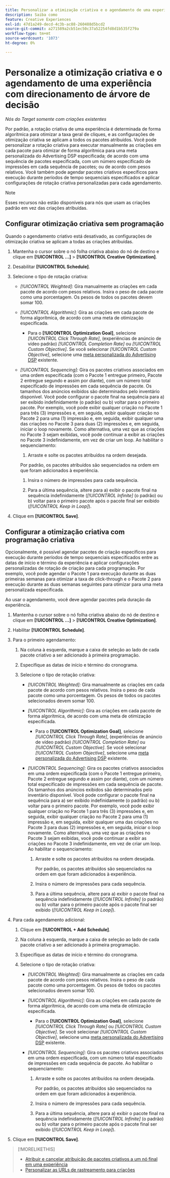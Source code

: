 ```yaml
---
title: Personalizar a otimização criativa e o agendamento de uma experiência
description: Saiba como
feature: Creative Experiences
exl-id: 47d1a249-decd-4c3b-ac88-260488d5bcd2
source-git-commit: a271589a2cb51ec50c37a52254fd8d1b535f279a
workflow-type: tm+mt
source-wordcount: '1073'
ht-degree: 0%

---
```


# Personalize a otimização criativa e o agendamento de uma experiência com direcionamento de árvore de decisão

*Nós do Target somente com criações existentes*

Por padrão, a rotação criativa de uma experiência é determinada de forma algorítmica para otimizar a taxa geral de cliques, e as configurações de otimização criativa se aplicam a todos os pacotes atribuídos. Você pode personalizar a rotação criativa para executar manualmente as criações em cada pacote para otimizar de forma algorítmica para uma meta personalizada do Advertising DSP especificada; de acordo com uma sequência de pacotes especificada, com um número especificado de impressões em cada sequência de pacotes; ou de acordo com pesos relativos. Você também pode agendar pacotes criativos específicos para execução durante períodos de tempo sequenciais especificados e aplicar configurações de rotação criativa personalizadas para cada agendamento.

>[!NOTE]
>
>Esses recursos não estão disponíveis para nós que usam as criações padrão em vez das criações atribuídas.

## Configurar otimização criativa sem programação

Quando o agendamento criativo está desativado, as configurações de otimização criativa se aplicam a todas as criações atribuídas.

1. Mantenha o cursor sobre o nó folha criativa abaixo do nó de destino e clique em **[!UICONTROL ...]** > **[!UICONTROL Creative Optimization]**.

1. Desabilitar **[!UICONTROL Schedule]**.

1. Selecione o tipo de rotação criativa:

   * *[!UICONTROL Weighted]:* Gira manualmente as criações em cada pacote de acordo com pesos relativos. Insira o peso de cada pacote como uma porcentagem. Os pesos de todos os pacotes devem somar 100.

   * *[!UICONTROL Algorithmic]:* Gira as criações em cada pacote de forma algorítmica, de acordo com uma meta de otimização especificada.

      * Para o **[!UICONTROL Optimization Goal]**, selecione *[!UICONTROL Click Through Rate]*, (experiências de anúncio de vídeo padrão) *[!UICONTROL Completion Rate]* ou *[!UICONTROL Custom Objective]*.  Se você selecionar *[!UICONTROL Custom Objective]*, selecione uma [meta personalizada do Advertising DSP](/help/dsp/optimization/custom-goal.md) existente.

   * *[!UICONTROL Sequencing]:* Gira os pacotes criativos associados em uma ordem especificada (com o Pacote 1 entregue primeiro, Pacote 2 entregue segundo e assim por diante), com um número total especificado de impressões em cada sequência de pacote. Os tamanhos dos anúncios exibidos são determinados pelo inventário disponível. Você pode configurar o pacote final na sequência para a\) ser exibido indefinidamente (o padrão) ou b\) voltar para o primeiro pacote. Por exemplo, você pode exibir qualquer criação no Pacote 1 para três (3) impressões e, em seguida, exibir qualquer criação no Pacote 2 para uma (1) impressão e, em seguida, exibir qualquer uma das criações no Pacote 3 para duas (2) impressões e, em seguida, iniciar o loop novamente. Como alternativa, uma vez que as criações no Pacote 3 sejam exibidas, você pode continuar a exibir as criações no Pacote 3 indefinidamente, em vez de criar um loop. Ao habilitar o sequenciamento:

      1. Arraste e solte os pacotes atribuídos na ordem desejada.

     Por padrão, os pacotes atribuídos são sequenciados na ordem em que foram adicionados à experiência.

      1. Insira o número de impressões para cada sequência.

      1. Para a última sequência, altere para a\) exibir o pacote final na sequência indefinidamente (*[!UICONTROL Infinite]* (o padrão) ou b\) voltar para o primeiro pacote após o pacote final ser exibido (*[!UICONTROL Keep in Loop]*).

1. Clique em **[!UICONTROL Save]**.

## Configurar a otimização criativa com programação criativa

Opcionalmente, é possível agendar pacotes de criação específicos para execução durante períodos de tempo sequenciais especificados entre as datas de início e término da experiência e aplicar configurações personalizadas de rotação de criação para cada programação. Por exemplo, você pode agendar o Pacote 1 para execução durante as duas primeiras semanas para otimizar a taxa de click-through e o Pacote 2 para execução durante as duas semanas seguintes para otimizar para uma meta personalizada especificada.

Ao usar o agendamento, você deve agendar pacotes pela duração da experiência.

1. Mantenha o cursor sobre o nó folha criativa abaixo do nó de destino e clique em **[!UICONTROL ...]** > **[!UICONTROL Creative Optimization]**.

1. Habilitar **[!UICONTROL Schedule]**.

1. Para o primeiro agendamento:

   1. Na coluna à esquerda, marque a caixa de seleção ao lado de cada pacote criativo a ser adicionado à primeira programação.

   1. Especifique as datas de início e término do cronograma.

   1. Selecione o tipo de rotação criativa:

      * *[!UICONTROL Weighted]:* Gira manualmente as criações em cada pacote de acordo com pesos relativos. Insira o peso de cada pacote como uma porcentagem. Os pesos de todos os pacotes selecionados devem somar 100.

      * *[!UICONTROL Algorithmic]:* Gira as criações em cada pacote de forma algorítmica, de acordo com uma meta de otimização especificada.

         * Para o **[!UICONTROL Optimization Goal]**, selecione *[!UICONTROL Click Through Rate]*, (experiências de anúncio de vídeo padrão) *[!UICONTROL Completion Rate]* ou *[!UICONTROL Custom Objective]*.  Se você selecionar *[!UICONTROL Custom Objective]*, selecione uma [meta personalizada do Advertising DSP](/help/dsp/optimization/custom-goal.md) existente.

      * *[!UICONTROL Sequencing]:* Gira os pacotes criativos associados em uma ordem especificada (com o Pacote 1 entregue primeiro, Pacote 2 entregue segundo e assim por diante), com um número total especificado de impressões em cada sequência de pacote. Os tamanhos dos anúncios exibidos são determinados pelo inventário disponível. Você pode configurar o pacote final na sequência para a\) ser exibido indefinidamente (o padrão) ou b\) voltar para o primeiro pacote. Por exemplo, você pode exibir qualquer criação no Pacote 1 para três (3) impressões e, em seguida, exibir qualquer criação no Pacote 2 para uma (1) impressão e, em seguida, exibir qualquer uma das criações no Pacote 3 para duas (2) impressões e, em seguida, iniciar o loop novamente. Como alternativa, uma vez que as criações no Pacote 3 sejam exibidas, você pode continuar a exibir as criações no Pacote 3 indefinidamente, em vez de criar um loop. Ao habilitar o sequenciamento:

         1. Arraste e solte os pacotes atribuídos na ordem desejada.

            Por padrão, os pacotes atribuídos são sequenciados na ordem em que foram adicionados à experiência.

         1. Insira o número de impressões para cada sequência.

         1. Para a última sequência, altere para a\) exibir o pacote final na sequência indefinidamente (*[!UICONTROL Infinite]* (o padrão) ou b\) voltar para o primeiro pacote após o pacote final ser exibido (*[!UICONTROL Keep in Loop]*).

1. Para cada agendamento adicional:

   1. Clique em **[!UICONTROL + Add Schedule]**.

   1. Na coluna à esquerda, marque a caixa de seleção ao lado de cada pacote criativo a ser adicionado à primeira programação.

   1. Especifique as datas de início e término do cronograma.

   1. Selecione o tipo de rotação criativa:

      * *[!UICONTROL Weighted]:* Gira manualmente as criações em cada pacote de acordo com pesos relativos. Insira o peso de cada pacote como uma porcentagem. Os pesos de todos os pacotes selecionados devem somar 100.

      * *[!UICONTROL Algorithmic]:* Gira as criações em cada pacote de forma algorítmica, de acordo com uma meta de otimização especificada.

         * Para o **[!UICONTROL Optimization Goal]**, selecione *[!UICONTROL Click Through Rate]* ou *[!UICONTROL Custom Objective]*.  Se você selecionar *[!UICONTROL Custom Objective]*, selecione uma [meta personalizada do Advertising DSP](/help/dsp/optimization/custom-goal.md) existente.

      * *[!UICONTROL Sequencing]:* Gira os pacotes criativos associados em uma ordem especificada, com um número total especificado de impressões em cada sequência de pacote. Ao habilitar o sequenciamento:

         1. Arraste e solte os pacotes atribuídos na ordem desejada.

            Por padrão, os pacotes atribuídos são sequenciados na ordem em que foram adicionados à experiência.

         1. Insira o número de impressões para cada sequência.

         1. Para a última sequência, altere para a\) exibir o pacote final na sequência indefinidamente (*[!UICONTROL Infinite]* (o padrão) ou b\) voltar para o primeiro pacote após o pacote final ser exibido (*[!UICONTROL Keep in Loop]*).

1. Clique em **[!UICONTROL Save]**.

>[!MORELIKETHIS]
>
>* [Atribuir e cancelar atribuição de pacotes criativos a um nó final em uma experiência](/help/creative/experiences/experience-assign-creative-bundles.md)
>* [Personalizar as URLs de rastreamento para criações](/help/creative/experiences/experience-tracking-urls-targeting.md)

